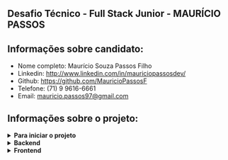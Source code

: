 ## Desafio Técnico - Full Stack Junior - MAURÍCIO PASSOS

## Informações sobre candidato:

- Nome completo: Maurício Souza Passos Filho
- Linkedin: http://www.linkedin.com/in/mauriciopassosdev/
- Github: https://github.com/MauricioPassosF
- Telefone: (71) 9 9616-6661
- Email: mauricio.passos97@gmail.com

## Informações sobre o projeto:

<details>
  <summary><strong>Para iniciar o projeto</strong></summary><br />

  1. Clone o repositório;
  2. Entre na pasta do projeto no computador, depois entrar na pasta `desafio-naranja-labs/`;
  3. Instale as dependências com `npm run dev`, <strong>atentar para a versão do node ser superior ou igual à 18</strong>

</details>

<details>
  <summary><strong>Backend</strong></summary><br />

  O backend está rodando na rota `/api` <br />
  Por exemplo, para acessar a rota para buscar as informações dos jobs, deve-se acessar na rota `/api/jobs`

  O secret deverá ser adicionado ao header para as rotas funcionarem, da seguinte forma: `secret: naranja-labs`

  Os arquivos do backend estão nas pastas:
   - `src/pages/api`: Contém as rotas;
   - `src/services`: Contém as funções de busca da lista de job e middleware para verificar o secret enviado
</details>

<details>
  <summary><strong>Frontend</strong></summary><br />

  O backend está rodando na rota `/` <br />
  
  O hero escolhido foi o Travel Agency.

  Os arquivos do frontend estão nas pastas:
   - `public`: Contém as imagens utilizadas
   - `src/app`: Contém a arquivos que orquestram o frontend
   - `src/components`: Contém a arquivos dos components que preenchem a página web
</details>
